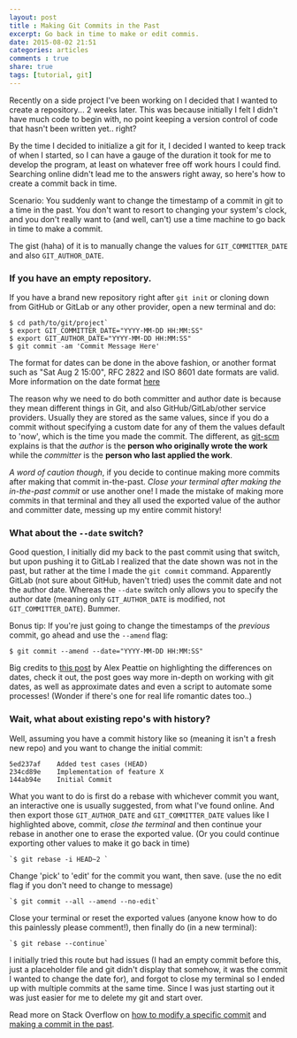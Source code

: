 ```yaml
---
layout: post
title : Making Git Commits in the Past
excerpt: Go back in time to make or edit commis.
date: 2015-08-02 21:51
categories: articles
comments : true
share: true
tags: [tutorial, git]
---
```


Recently on a side project I've been working on I decided that I wanted to create a repository... 2 weeks later. This was because initially I felt I didn't have much code to begin with, no point keeping a version control of code that hasn't been written yet.. right?

By the time I decided to initialize a git for it, I decided I wanted to keep track of when I started, so I can have a gauge of the duration it took for me to develop the program, at least on whatever free off work hours I could find. Searching online didn't lead me to the answers right away, so here's how to create a commit back in time. 

Scenario: You suddenly want to change the timestamp of a commit in git to a time in the past. You don't want to resort to changing your system's clock, and you don't really want to (and well, can't) use a time machine to go back in time to make a commit.

The gist (haha) of it is to manually change the values for `GIT_COMMITTER_DATE` and also `GIT_AUTHOR_DATE`.

### If you have an empty repository.

If you have a brand new repository right after `git init` or cloning down from GitHub or GitLab or any other provider, open a new terminal and do:

	$ cd path/to/git/project`
	$ export GIT_COMMITTER_DATE="YYYY-MM-DD HH:MM:SS"
	$ export GIT_AUTHOR_DATE="YYYY-MM-DD HH:MM:SS"
	$ git commit -am 'Commit Message Here'

The format for dates can be done in the above fashion, or another format such as "Sat Aug 2 15:00", RFC 2822 and ISO 8601 date formats are valid. More information on the date format [here](https://www.kernel.org/pub/software/scm/git/docs/git-commit.html#_date_formats)

The reason why we need to do both committer and author date is because they mean different things in Git, and also GitHub/GitLab/other service providers. Usually they are stored as the same values, since if you do a commit without specifying a custom date for any of them the values default to 'now', which is the time you made the commit. The different, as [git-scm](http://git-scm.com/book/ch2-3.html) explains is that the *author* is the **person who originally wrote the work** while the *committer* is the **person who last applied the work**.

*A word of caution though*, if you decide to continue making more commits after making that commit in-the-past. *Close your terminal after making the in-the-past commit* or use another one! I made the mistake of making more commits in that terminal and they all used the exported value of the author and committer date, messing up my entire commit history!

### What about the `--date` switch?

Good question, I initially did my back to the past commit using that switch, but upon pushing it to GitLab I realized that the date shown was not in the past, but rather at the time I made the `git commit` command. Apparently GitLab (not sure about GitHub, haven't tried) uses the commit date and not the author date. Whereas the `--date` switch only allows you to specify the author date (meaning only `GIT_AUTHOR_DATE` is modified, not `GIT_COMMITTER_DATE`). Bummer.

Bonus tip: If you're just going to change the timestamps of the *previous* commit, go ahead and use the `--amend` flag:

	$ git commit --amend --date="YYYY-MM-DD HH:MM:SS"

Big credits to [this post](http://alexpeattie.com/blog/working-with-dates-in-git/) by Alex Peattie on highlighting the differences on dates, check it out, the post goes way more in-depth on working with git dates, as well as approximate dates and even a script to automate some processes! (Wonder if there's one for real life romantic dates too..) 


### Wait, what about existing repo's with history?


Well, assuming you have a commit history like so (meaning it isn't a fresh new repo) and you want to change the initial commit:

````
5ed237af	Added test cases (HEAD)
234cd89e	Implementation of feature X 		
144ab94e	Initial Commit 
````
What you want to do is first do a rebase with whichever commit you want, an interactive one is usually suggested, from what I've found online. And then export those `GIT_AUTHOR_DATE` and `GIT_COMMITTER_DATE` values like I highlighted above, commit, *close the terminal* and then continue your rebase in another one to erase the exported value. (Or you could continue exporting other values to make it go back in time)

 	`$ git rebase -i HEAD~2 `

 Change 'pick' to 'edit' for the commit you want, then save. (use the no edit flag if you don't need to change to message)

 	`$ git commit --all --amend --no-edit`

 Close your terminal or reset the exported values (anyone know how to do this painlessly please comment!), then finally do (in a new terminal):

 	`$ git rebase --continue`

I initially tried this route but had issues (I had an empty commit before this, just a placeholder file and git didn't display that somehow, it was the commit I wanted to change the date for), and forgot to close my terminal so I ended up with multiple commits at the same time. Since I was just starting out it was just easier for me to delete my git and start over.

Read more on Stack Overflow on [how to modify a specific commit](http://stackoverflow.com/questions/1186535/how-to-modify-a-specified-commit-in-git) and [making a commit in the past](http://stackoverflow.com/questions/3895453/how-do-i-make-a-git-commit-in-the-past).